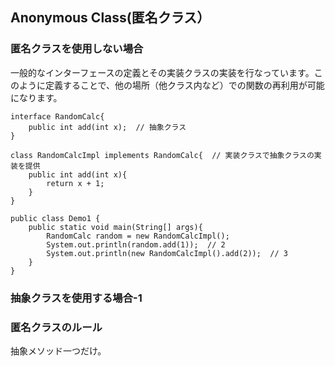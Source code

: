 ## Anonymous Class(匿名クラス）
### 匿名クラスを使用しない場合
一般的なインターフェースの定義とその実装クラスの実装を行なっています。このように定義することで、他の場所（他クラス内など）での関数の再利用が可能になります。
```
interface RandomCalc{
    public int add(int x);  // 抽象クラス
}

class RandomCalcImpl implements RandomCalc{  // 実装クラスで抽象クラスの実装を提供
    public int add(int x){
        return x + 1;
    }
}

public class Demo1 {
    public static void main(String[] args){
        RandomCalc random = new RandomCalcImpl();
        System.out.println(random.add(1));  // 2
        System.out.println(new RandomCalcImpl().add(2));  // 3
    }
}
```

### 抽象クラスを使用する場合-1



### 匿名クラスのルール
抽象メソッド一つだけ。

